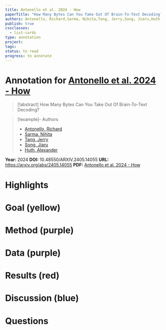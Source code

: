 ```yaml
---
title: Antonello et al. 2024 - How
paperTitle: "How Many Bytes Can You Take Out Of Brain-To-Text Decoding?"
authors: Antonello, Richard,Sarma, Nihita,Tang, Jerry,Song, Jiaru,Huth, Alexander
publish: true
cssclasses:
  - list-cards
type: annotation
project:
tags:
status: to read
progress: to annotate
---
```

# Annotation for [Antonello et al. 2024 - How](Papers/References/Antonello%20et%20al.%202024%20-%20How)

> [!abstract] How Many Bytes Can You Take Out Of Brain-To-Text Decoding?

> [!example]- Authors
> - [Antonello, Richard](Antonello%2C%20Richard)
> - [Sarma, Nihita](Sarma%2C%20Nihita)
> - [Tang, Jerry](Tang%2C%20Jerry)
> - [Song, Jiaru](Song%2C%20Jiaru)
> - [Huth, Alexander](Huth%2C%20Alexander)

**Year:** 2024
**DOI:** 10.48550/ARXIV.2405.14055
**URL:** https://arxiv.org/abs/2405.14055
**PDF:** [Antonello et al. 2024 - How](Papers/PDFs/Antonello%20et%20al.%202024%20-%20How%20Many%20Bytes%20Can%20You%20Take%20Out%20Of%20Brain-To-Text%20Decoding.pdf)

# Highlights


# Goal (yellow)


# Method (purple)


# Data (purple)


# Results (red)


# Discussion (blue)


# Questions


